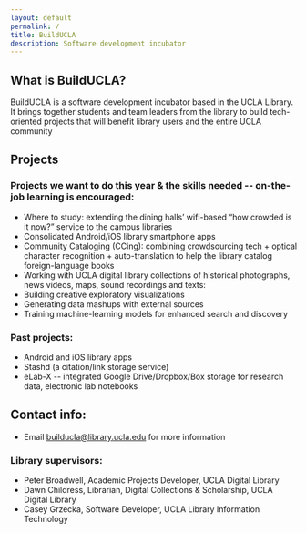 ```yaml
---
layout: default
permalink: /
title: BuildUCLA
description: Software development incubator
---
```

## What is BuildUCLA?

BuildUCLA is a software development incubator based in the UCLA Library. It brings together students and team leaders from the library to build tech-oriented projects that will benefit library users and the entire UCLA community

## Projects
### Projects we want to do this year & the skills needed -- on-the-job learning is encouraged:

* Where to study: extending the dining halls’ wifi-based “how crowded is it now?” service to the campus libraries
* Consolidated Android/iOS library smartphone apps
* Community Cataloging (CCing): combining crowdsourcing tech + optical character recognition + auto-translation to help the library catalog foreign-language books
* Working with UCLA digital library collections of historical photographs, news videos, maps, sound recordings and texts:
* Building creative exploratory visualizations
* Generating data mashups with external sources
* Training machine-learning models for enhanced search and discovery

### Past projects:

* Android and iOS library apps
* Stashd (a citation/link storage service)
* eLab-X -- integrated Google Drive/Dropbox/Box storage for research data, electronic lab notebooks


## Contact info:

* Email <a href="mailto:builducla@library.ucla.edu">builducla@library.ucla.edu</a> for more information

### Library supervisors:
* Peter Broadwell, Academic Projects Developer, UCLA Digital Library
* Dawn Childress, Librarian, Digital Collections & Scholarship, UCLA Digital Library
* Casey Grzecka, Software Developer, UCLA Library Information Technology

